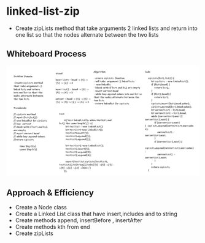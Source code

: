 # linked-list-zip

* Create zipLists method that take arguments 2 linked lists and return into one list so that the nodes alternate between the two lists

## Whiteboard Process

![linked-list-zip](./img/zipLists.PNG)

## Approach & Efficiency

* Create a Node class
* Create a Linked List class that have insert,includes and to string
* Create methods append, insertBefore , insertAfter
* Create methods kth from end
* Create zipLists
